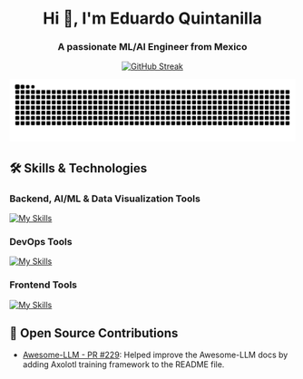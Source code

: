 <h1 align="center">Hi 👋, I'm Eduardo Quintanilla</h1>
<h3 align="center">A passionate ML/AI Engineer from Mexico</h3>

<p align="center">
  <a href="#">
    <img
      src="https://streak-stats.demolab.com?user=eduquintanillae&theme=highcontrast&border_radius=7&hide_border=true&exclude_days=Sun%2CSat&card_width=467"
      alt="GitHub Streak"
    />
  </a>
</p>

<picture>
  <source media="(prefers-color-scheme: dark)" srcset="https://raw.githubusercontent.com/eduquintanillae/eduquintanillae/output/github-contribution-grid-snake.svg">
  <source media="(prefers-color-scheme: light)" srcset="https://raw.githubusercontent.com/eduquintanillae/eduquintanillae/output/github-contribution-grid-snake.svg">
  <img alt="github contribution grid snake animation" src="https://raw.githubusercontent.com/eduquintanillae/eduquintanillae/output/github-contribution-grid-snake.svg">
</picture>

## 🛠️ Skills & Technologies
### Backend, AI/ML & Data Visualization Tools

[![My Skills](https://skillicons.dev/icons?i=py,pytorch,sklearn,django,fastapi,flask,postgres,grafana,elasticsearch)](https://skillicons.dev)

### DevOps Tools

[![My Skills](https://skillicons.dev/icons?i=aws,azure,gcp,docker,kubernetes,git,github,bash)](https://skillicons.dev)

### Frontend Tools

[![My Skills](https://skillicons.dev/icons?i=html,css,js,vue,react,nextjs,tailwind,bootstrap)](https://skillicons.dev)


## 🤝 Open Source Contributions
- [Awesome-LLM - PR #229](https://github.com/Hannibal046/Awesome-LLM/pull/229): Helped improve the Awesome-LLM docs by adding Axolotl training framework to the README file.